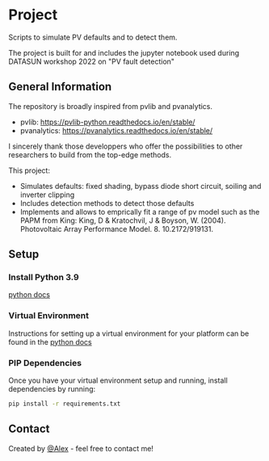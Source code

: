 # Project

Scripts to simulate PV defaults and to detect them.

The project is built for and includes the jupyter notebook used during DATASUN workshop 2022 on "PV fault detection"

## General Information

The repository is broadly inspired from pvlib and pvanalytics.

- pvlib: https://pvlib-python.readthedocs.io/en/stable/
- pvanalytics: https://pvanalytics.readthedocs.io/en/stable/

I sincerely thank those developpers who offer the possibilities to other researchers to build from the top-edge methods.

This project:
- Simulates defaults: fixed shading, bypass diode short circuit, soiling and inverter clipping
- Includes detection methods to detect those defaults
- Implements and allows to emprically fit a range of pv model such as the PAPM from King: King, D & Kratochvil, J & Boyson, W. (2004). Photovoltaic Array Performance Model. 8. 10.2172/919131.

## Setup

### Install Python 3.9

[python docs](https://docs.python.org/3/using/unix.html#getting-and-installing-the-latest-version-of-python)

### Virtual Environment

Instructions for setting up a virtual environment for your platform can be found in the [python docs](https://packaging.python.org/guides/installing-using-pip-and-virtual-environments/)

### PIP Dependencies

Once you have your virtual environment setup and running, install dependencies by running:

```bash
pip install -r requirements.txt
```

## Contact
Created by [@Alex](https://alexandrehugomathieu.github.io/alexandremathieu.github.io//) - feel free to contact me!
